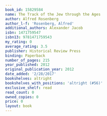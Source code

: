 ```yaml
---
book_id: 15829584
name: The Track of the Jew through the Ages
author: Alfred Rosenberg
author_l-f: 'Rosenberg, Alfred'
additional_authors: Alexander Jacob
isbn: 1471759547
isbn13: 9781471759543
my_rating: 0
average_rating: 3.5
publisher: Historical Review Press
binding: Paperback
number_of_pages: 215
year_published: 2012
original_publication_year: 2012
date_added: '2/28/2017'
bookshelves: altright
bookshelves_with_positions: 'altright (#56)'
exclusive_shelf: read
read_count: 0
owned_copies: 0
price: 0
layout: book
---
```

